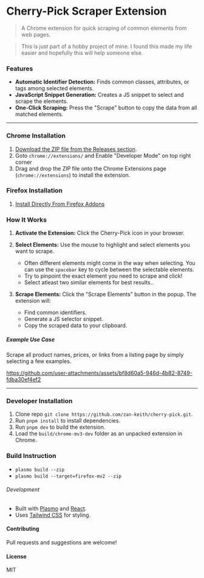 # Cherry-Pick Scraper Extension

> A Chrome extension for quick scraping of common elements from web pages.

> This is just part of a hobby project of mine. I found this made my life easier and hopefully this will help someone else.

### Features
- **Automatic Identifier Detection:** Finds common classes, attributes, or tags among selected elements.
- **JavaScript Snippet Generation:** Creates a JS snippet to select and scrape the elements.
- **One-Click Scraping:** Press the "Scrape" button to copy the data from all matched elements.
---
### Chrome Installation
1. [Download the ZIP file from the Releases section](https://github.com/zan-keith/cherry-pick/releases).
2. Goto `chrome://extensions/` and Enable "Developer Mode" on top right corner
3. Drag and drop the ZIP file onto the Chrome Extensions page (`chrome://extensions`) to install the extension.

### Firefox Installation
1. [Install Directly From Firefox Addons](https://addons.mozilla.org/en-US/firefox/addon/cherry-pick/)

### How It Works
1. **Activate the Extension:** Click the Cherry-Pick icon in your browser.
2. **Select Elements:** Use the mouse to highlight and select elements you want to scrape.



   - Often different elements might come in the way when selecting. You can use the `spacebar` key to cycle between the selectable elements.
   - Try to pinpoint the exact element you need to scrape and click!
   - Select atleast two similar elements for best results..
3. **Scrape Elements:** Click the "Scrape Elements" button in the popup. The extension will:
   - Find common identifiers.
   - Generate a JS selector snippet.
   - Copy the scraped data to your clipboard.

##### Example Use Case
Scrape all product names, prices, or links from a listing page by simply selecting a few examples.

https://github.com/user-attachments/assets/bf8d60a5-946d-4b82-8749-fdba30ef4ef2

---
### Developer Installation
1. Clone repo 
`git clone https://github.com/zan-keith/cherry-pick.git`.
2. Run `pnpm install` to install dependencies.
3. Run `pnpm dev` to build the extension.
4. Load the `build/chrome-mv3-dev` folder as an unpacked extension in Chrome.

### Build Instruction
- `plasmo build --zip`
- `plasmo build --target=firefox-mv2 --zip`



###### Development
- Built with [Plasmo](https://docs.plasmo.com/) and [React](https://react.dev/).
- Uses [Tailwind CSS](https://tailwindcss.com/) for styling.

#### Contributing
Pull requests and suggestions are welcome!

#### License
MIT
